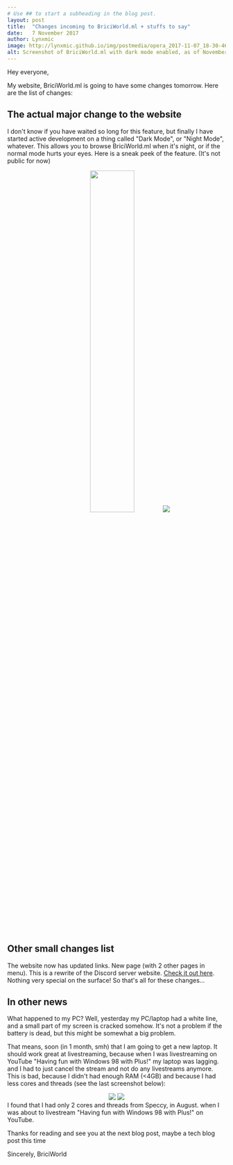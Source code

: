 ```yaml
---
# Use ## to start a subheading in the blog post.
layout: post
title:  "Changes incoming to BriciWorld.ml + stuffs to say"
date:   7 November 2017
author: Lynxmic
image: http://lynxmic.github.io/img/postmedia/opera_2017-11-07_18-30-46.png # default: https://lynxmic.github.io/img/placeholder.png
alt: Screenshot of BriciWorld.ml with dark mode enabled, as of November 2017.
---
```

Hey everyone,

My website, BriciWorld.ml is going to have some changes tomorrow. Here are the list of changes:

## The actual major change to the website

I don't know if you have waited so long for this feature, but finally I have started active development on a thing called "Dark Mode", or "Night Mode", whatever. This allows you to browse BriciWorld.ml when it's night, or if the normal mode hurts your eyes. Here is a sneak peek of the feature. (It's not public for now)
<div style="text-align: center;">
<img class="is-hidden-mobile" width="45%" height="auto" src="http://lynxmic.github.io/img/postmedia/opera_2017-11-07_18-30-46.png">
<img class="is-hidden-widescreen" src="http://lynxmic.github.io/img/postmedia/opera_2017-11-07_18-30-46.png">
</div>

## Other small changes list

The website now has updated links.
New page (with 2 other pages in menu). This is a rewrite of the Discord server website. [Check it out here][1].
Nothing very special on the surface!
So that's all for these changes...

## In other news

What happened to my PC?
Well, yesterday my PC/laptop had a white line, and a small part of my screen is cracked somehow. 
It's not a problem if the battery is dead, but this might be somewhat a big problem. 

That means, soon (in 1 month, smh) that I am going to get a new laptop. It should work great at livestreaming, because when I was livestreaming on YouTube "Having fun with Windows 98 with Plus!" my laptop was lagging. and I had to just cancel the stream and not do any livestreams anymore. This is bad, because I didn't had enough RAM (<4GB) and because I had less cores and threads (see the last screenshot below):
<div style="text-align: center;">
<img class="is-hidden-mobile" src="http://lynxmic.github.io/img/postmedia/Speccy_2017-11-07_19-07-15.png">
<img class="is-hidden-widescreen" src="http://lynxmic.github.io/img/postmedia/Speccy_2017-11-07_19-07-15.png">
</div>
I found that I had only 2 cores and threads from Speccy, in August. when I was about to livestream "Having fun with Windows 98 with Plus!" on YouTube.

Thanks for reading and see you at the next blog post, maybe a tech blog post this time

Sincerely,
BriciWorld

[1]: http://discord.briciworld.ml/
